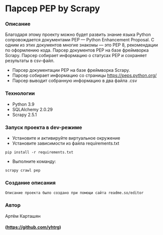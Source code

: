 # Парсер PEP by Scrapy
### Описание
Благодаря этому проекту можно будет развить знание языка Python сопровождается документами PEP — Python Enhancement Proposal. С одним из этих документов многие знакомы — это PEP 8, рекомендации по оформлению кода. Парсер документов PEP на базе фреймворка Scrapy. Парсер собирает информацию о статусах PEP и сохраняет результаты в csv-файл.
- Парсер документации PEP на базе фреймворка Scrapy.
- Парсер собирает информацию со страницы https://peps.python.org/
- Парсер выводит собранную информацию в два файла .csv
### Технологии
- Python 3.9
- SQLAlchemy 2.0.29
- Scrapy 2.5.1
### Запуск проекта в dev-режиме
- Установите и активируйте виртуальное окружение
- Установите зависимости из файла requirements.txt
```
pip install -r requirements.txt
``` 
- Выполните команду:
```
scrapy crawl pep
```
### Создание описания
```
Описание проекта было создано при помощи сайта readme.so/editor
```
### Автор
Артём Карташян
#### (https://github.com/yhtrg)